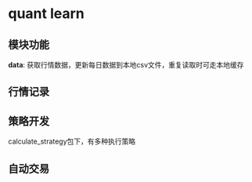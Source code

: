 # quant learn

## 模块功能
**data**: 获取行情数据，更新每日数据到本地csv文件，重复读取时可走本地缓存

## 行情记录

## 策略开发
calculate_strategy包下，有多种执行策略

## 自动交易